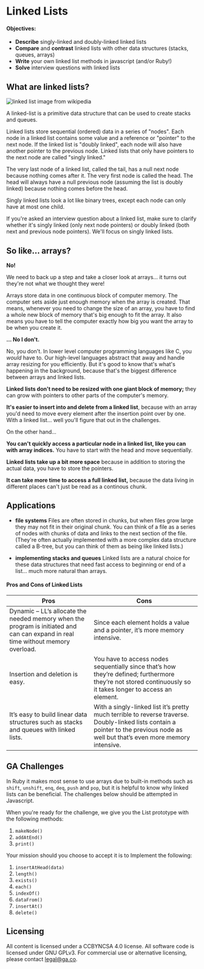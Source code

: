 <!--Hook: How many of you have ever been asked to "reverse a linked list"?  Letting you in on a little secret, it was once one of the most popular interview questions for developers.  Basically everyone now knows there are 10s of articles per language in how to do it, but you may very well see this question or, more likely, this question in disguise.  So that's why we're teaching linked lists. -->

# Linked Lists

#### Objectives:

* **Describe** singly-linked and doubly-linked linked lists
* **Compare** and **contrast** linked lists with other data structures (stacks, queues, arrays)
* **Write** your own linked list methods in javascript (and/or Ruby!)
* **Solve** interview questions with linked lists

## What are linked lists?

![linked list image from wikipedia](https://upload.wikimedia.org/wikipedia/commons/thumb/6/6d/Singly-linked-list.svg/640px-Singly-linked-list.svg.png)

A linked-list is a primitive data structure that can be used to create stacks and queues.

Linked lists store sequential (ordered) data in a series of "nodes".  Each node in a linked list contains some value and a reference or "pointer" to the next node.  If the linked list is "doubly linked", each node will also have another pointer to the previous node.  Linked lists that only have pointers to the next node are called "singly linked."

The very last node of a linked list, called the tail, has a null next node because nothing comes after it.  The very first node is called the head. The head will always have a null previous node (assuming the list is doubly linked) because nothing comes before the head.

Singly linked lists look a lot like binary trees, except each node can only have at most one child.

If you're asked an interview question about a linked list, make sure to clarify whether it's singly linked (only next node pointers) or doubly linked (both next and previous node pointers). We'll focus on singly linked lists.


## So like... arrays?

**No!**

We need to back up a step and take a closer look at arrays... it turns out they're not what we thought they were!

Arrays store data in one continuous block of computer memory.  The computer sets aside just enough memory when the array is created. That means, whenever you need to change the size of an array, you have to find a whole new block of memory that's big enough to fit the array. It also means you have to tell the computer exactly how big you want the array to be when you create it.

**... No I don't.**

No, you don't. In lower level computer programming languages like C, you *would* have to. Our high-level languages abstract that away and handle array resizing for you efficiently. But it's good to know that's what's happening in the background, because that's the biggest difference between arrays and linked lists.

**Linked lists don't need to be resized with one giant block of memory;** they can grow with pointers to other parts of the computer's memory.

**It's easier to insert into and delete from a linked list**, because with an array you'd need to move every element after the insertion point over by one. With a linked list... well you'll figure that out in the challenges.

On the other hand...

**You can't quickly access a particular node in a linked list, like you can with array indices.** You have to start with the head and move sequentially.

**Linked lists take up a bit more space** because in addition to storing the actual data, you have to store the pointers.

**It can take more time to access a full linked list,** because the data living in different places can't just be read as a continous chunk.

## Applications

* **file systems** Files are often stored in chunks, but when files grow large they may not fit in their original chunk. You can think of a file as a series of nodes with chunks of data and links to the next section of the file. (They're often actually implemented with a more complex data structure called a B-tree, but you can think of them as being like linked lists.)

* **implementing stacks and queues** Linked lists are a natural choice for these data structures that need fast access to beginning or end of a list... much more natural than arrays.


#### Pros and Cons of Linked Lists

Pros | Cons
---- | ----
Dynamic – LL’s allocate the needed memory when the program is initiated and can can expand in real time without memory overload. | Since each element holds a value and a pointer, it’s more memory intensive.
Insertion and deletion is easy. | You have to access nodes sequentially since that’s how they’re defined; furthermore they’re not stored continuously so it takes longer to access an element.
It’s easy to build linear data structures such as stacks and queues with linked lists. | With a singly-linked list it’s pretty much terrible to reverse traverse. Doubly-linked lists contain a pointer to the previous node as well but that’s even more memory intensive.


## GA Challenges
In Ruby it makes most sense to use arrays due to built-in methods such as `shift`, `unshift`, `enq`, `deq`, `push` and `pop`, but it is helpful to know why linked lists can be beneficial. The challenges below should be attempted in Javascript.

When you're ready for the challenge, we give you the List prototype with the following methods:

1. `makeNode()`
1. `addAtEnd()`
1. `print()`

Your mission should you choose to accept it is to Implement the following:

1. `insertAtHead(data)`
1. `length()` 
1. `exists()`
1. `each()`
1. `indexOf()`
1. `dataFrom()`
1. `insertAt()`
1. `delete()`


## Licensing
All content is licensed under a CC­BY­NC­SA 4.0 license.
All software code is licensed under GNU GPLv3. For commercial use or alternative licensing, please contact legal@ga.co.
